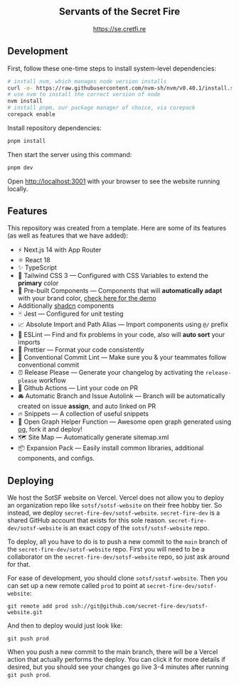 <div align="center">
  <h2>Servants of the Secret Fire</h2>
  <p><a href="https://se.cretfi.re"> https://se.cretfi.re</a></p>
</div>

## Development

First, follow these one-time steps to install system-level dependencies:

```bash
# install nvm, which manages node version installs
curl -o- https://raw.githubusercontent.com/nvm-sh/nvm/v0.40.1/install.sh | bash
# use nvm to install the correct version of node
nvm install
# install pnpm, our package manager of choice, via corepack
corepack enable
```

Install repository dependencies:

```bash
pnpm install
```

Then start the server using this command:

```bash
pnpm dev
```

Open [http://localhost:3001](http://localhost:3001) with your browser to see the website running locally.

## Features

This repository was created from a template. Here are some of its features (as well as features that we have added):

- ⚡️ Next.js 14 with App Router
- ⚛️ React 18
- ✨ TypeScript
- 💨 Tailwind CSS 3 — Configured with CSS Variables to extend the **primary** color
- 💎 Pre-built Components — Components that will **automatically adapt** with your brand color, [check here for the demo](https://tsnext-tw.thcl.dev/components)
- Additionally [shadcn](https://ui.shadcn.com/) components
- 🃏 Jest — Configured for unit testing
- 📈 Absolute Import and Path Alias — Import components using `@/` prefix
- 📏 ESLint — Find and fix problems in your code, also will **auto sort** your imports
- 💖 Prettier — Format your code consistently
- 🤖 Conventional Commit Lint — Make sure you & your teammates follow conventional commit
- ⏰ Release Please — Generate your changelog by activating the `release-please` workflow
- 👷 Github Actions — Lint your code on PR
- 🚘 Automatic Branch and Issue Autolink — Branch will be automatically created on issue **assign**, and auto linked on PR
- 🔥 Snippets — A collection of useful snippets
- 👀 Open Graph Helper Function — Awesome open graph generated using [og](https://github.com/theodorusclarence/og), fork it and deploy!
- 🗺 Site Map — Automatically generate sitemap.xml
- 📦 Expansion Pack — Easily install common libraries, additional components, and configs.

## Deploying

We host the SotSF website on Vercel. Vercel does not allow you to deploy an organization repo like `sotsf/sotsf-website` on their free hobby tier. So instead, we deploy `secret-fire-dev/sotsf-website`. `secret-fire-dev` is a shared GitHub account that exists for this sole reason. `secret-fire-dev/sotsf-website` is an exact copy of the `sotsf/sotsf-website` repo.

To deploy, all you have to do is to push a new commit to the `main` branch of the `secret-fire-dev/sotsf-website` repo. First you will need to be a collaborator on the `secret-fire-dev/sotsf-website` repo, so just ask around for that.

For ease of development, you should clone `sotsf/sotsf-website`. Then you can set up a new remote called `prod` to point at `secret-fire-dev/sotsf-website`:

```
git remote add prod ssh://git@github.com/secret-fire-dev/sotsf-website.git
```

And then to deploy would just look like:

```
git push prod
```

When you push a new commit to the main branch, there will be a Vercel action that actually performs the deploy. You can click it for more details if desired, but you should see your changes go live 3-4 minutes after running `git push prod`.
